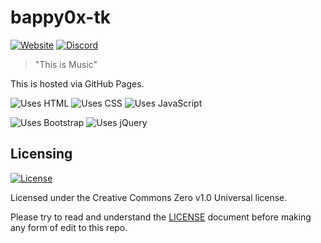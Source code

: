 # bappy0x-tk

[![Website](https://img.shields.io/website?down_color=Red&down_message=Offline&up_color=Green&up_message=Online&url=https%3A%2F%2Fjetradio.tk)](https://jetradio.tk)
[![Discord](https://img.shields.io/discord/741257896670658671?logo=discord)](https://discord.gg/BQMtc5S)

> "This is Music"

This is hosted via GitHub Pages.

![Uses HTML](https://img.shields.io/badge/Uses-HTML5-%23E34F26?logo=html5&logoColor=%23E34F26)
![Uses CSS](https://img.shields.io/badge/Uses-CSS3-%231572B6?logo=css3&logoColor=%231572B6)
![Uses JavaScript](https://img.shields.io/badge/Uses-JavaScript-%23F7DF1E?logo=javascript&logoColor=%23F7DF1E)

![Uses Bootstrap](https://img.shields.io/badge/Uses-Bootstrap-%23563D7C?logo=bootstrap&logoColor=%23563D7C)
![Uses jQuery](https://img.shields.io/badge/Uses-jQuery-%230769AD?logo=jquery&logoColor=%230769AD)

## Licensing

[![License](https://img.shields.io/github/license/Bappy0X/jetradio-tk?style=for-the-badge)](LICENSE)

Licensed under the Creative Commons Zero v1.0 Universal license.

Please try to read and understand the [LICENSE](LICENSE) document before making any form of edit to this repo.